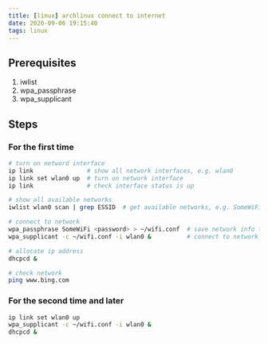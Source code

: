 ```yaml
---
title: [linux] archlinux connect to internet
date: 2020-09-06 19:15:40
tags: linux
---
```


## Prerequisites

1. iwlist
2. wpa_passphrase
3. wpa_supplicant

## Steps

### For the first time


```bash
# turn on netword interface
ip link               # show all network interfaces, e.g. wlan0
ip link set wlan0 up  # turn on network interface
ip link               # check interface status is up

# show all available networks
iwlist wlan0 scan | grep ESSID  # get available networks, e.g. SomeWiFi

# connect to network
wpa_passphrase SomeWiFi <password> > ~/wifi.conf  # save network info to file
wpa_supplicant -c ~/wifi.conf -i wlan0 &          # connect to network

# allocate ip address
dhcpcd &

# check network
ping www.bing.com
```

### For the second time and later

```bash
ip link set wlan0 up
wpa_supplicant -c ~/wifi.conf -i wlan0 &
dhcpcd &
```

